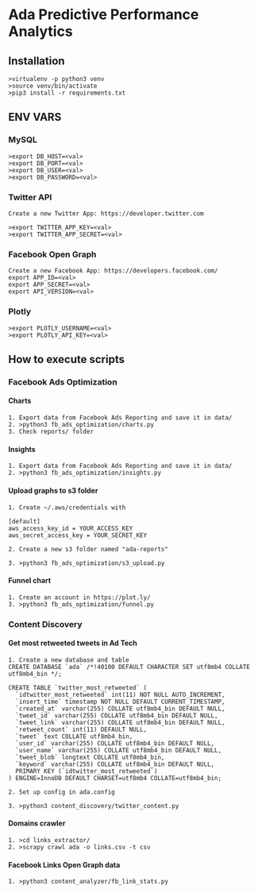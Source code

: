 # Ada Predictive Performance Analytics

## Installation

```
>virtualenv -p python3 venv
>source venv/bin/activate
>pip3 install -r requirements.txt
```

## ENV VARS

### MySQL
```
>export DB_HOST=<val>
>export DB_PORT=<val>
>export DB_USER=<val>
>export DB_PASSWORD=<val>
```

### Twitter API
```
Create a new Twitter App: https://developer.twitter.com

>export TWITTER_APP_KEY=<val>
>export TWITTER_APP_SECRET=<val>
```

### Facebook Open Graph
```
Create a new Facebook App: https://developers.facebook.com/
export APP_ID=<val>
export APP_SECRET=<val>
export API_VERSION=<val>
```

### Plotly
```
>export PLOTLY_USERNAME=<val>
>export PLOTLY_API_KEY=<val>
```

## How to execute scripts

### Facebook Ads Optimization
#### Charts
```
1. Export data from Facebook Ads Reporting and save it in data/
2. >python3 fb_ads_optimization/charts.py
3. Check reports/ folder
```

#### Insights
```
1. Export data from Facebook Ads Reporting and save it in data/
2. >python3 fb_ads_optimization/insights.py
```

#### Upload graphs to s3 folder
```
1. Create ~/.aws/credentials with

[default]
aws_access_key_id = YOUR_ACCESS_KEY
aws_secret_access_key = YOUR_SECRET_KEY

2. Create a new s3 folder named "ada-reports"

3. >python3 fb_ads_optimization/s3_upload.py

```

#### Funnel chart
```
1. Create an account in https://plot.ly/
3. >python3 fb_ads_optimization/funnel.py
```

### Content Discovery
#### Get most retweeted tweets in Ad Tech
```
1. Create a new database and table
CREATE DATABASE `ada` /*!40100 DEFAULT CHARACTER SET utf8mb4 COLLATE utf8mb4_bin */;

CREATE TABLE `twitter_most_retweeted` (
  `idtwitter_most_retweeted` int(11) NOT NULL AUTO_INCREMENT,
  `insert_time` timestamp NOT NULL DEFAULT CURRENT_TIMESTAMP,
  `created_at` varchar(255) COLLATE utf8mb4_bin DEFAULT NULL,
  `tweet_id` varchar(255) COLLATE utf8mb4_bin DEFAULT NULL,
  `tweet_link` varchar(255) COLLATE utf8mb4_bin DEFAULT NULL,
  `retweet_count` int(11) DEFAULT NULL,
  `tweet` text COLLATE utf8mb4_bin,
  `user_id` varchar(255) COLLATE utf8mb4_bin DEFAULT NULL,
  `user_name` varchar(255) COLLATE utf8mb4_bin DEFAULT NULL,
  `tweet_blob` longtext COLLATE utf8mb4_bin,
  `keyword` varchar(255) COLLATE utf8mb4_bin DEFAULT NULL,
  PRIMARY KEY (`idtwitter_most_retweeted`)
) ENGINE=InnoDB DEFAULT CHARSET=utf8mb4 COLLATE=utf8mb4_bin;

2. Set up config in ada.config 

3. >python3 content_discovery/twitter_content.py
```

#### Domains crawler
```
1. >cd links_extractor/
2. >scrapy crawl ada -o links.csv -t csv
```

#### Facebook Links Open Graph data
```
1. >python3 content_analyzer/fb_link_stats.py
```
